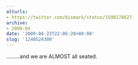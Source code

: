 ```yaml
---
alturls:
- https://twitter.com/bismark/status/1598178627
archive:
- 2009-04
date: '2009-04-23T22:06:20+00:00'
slug: '1240524380'
---
```


.........and we are ALMOST all seated.


